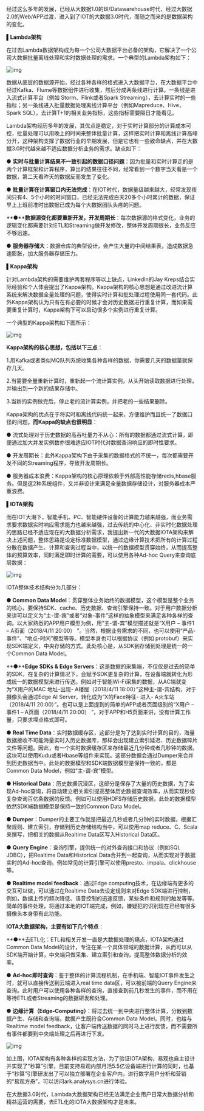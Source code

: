 经过这么多年的发展，已经从大数据1.0的BI/Datawarehouse时代，经过大数据2.0的Web/APP过渡，进入到了IOT的大数据3.0时代，而随之而来的是数据架构的变化。

**▌Lambda架构**

在过去Lambda数据架构成为每一个公司大数据平台必备的架构，它解决了一个公司大数据批量离线处理和实时数据处理的需求。一个典型的Lambda架构如下：

![img](http://5b0988e595225.cdn.sohucs.com/images/20180412/700e7c00dd4f486d82c3d45daedbc846.jpeg)

数据从底层的数据源开始，经过各种各样的格式进入大数据平台，在大数据平台中经过Kafka、Flume等数据组件进行收集，然后分成两条线进行计算。一条线是进入流式计算平台（例如 Storm、Flink或者Spark Streaming），去计算实时的一些指标；另一条线进入批量数据处理离线计算平台（例如Mapreduce、Hive，Spark SQL），去计算T+1的相关业务指标，这些指标需要隔日才能看见。

Lambda架构经历多年的发展，其优点是稳定，对于实时计算部分的计算成本可控，批量处理可以用晚上的时间来整体批量计算，这样把实时计算和离线计算高峰分开，这种架构支撑了数据行业的早期发展，但是它也有一些致命缺点，并在大数据3.0时代越来越不适应数据分析业务的需求。缺点如下：

**●** **实时与批量计算结果不一致引起的数据口径问题**：因为批量和实时计算走的是两个计算框架和计算程序，算出的结果往往不同，经常看到一个数字当天看是一个数据，第二天看昨天的数据反而发生了变化。

**●** **批量计算在计算窗口内无法完成**：在IOT时代，数据量级越来越大，经常发现夜间只有4、5个小时的时间窗口，已经无法完成白天20多个小时累计的数据，保证早上上班前准时出数据已成为每个大数据团队头疼的问题。

**●****数据源变化都要重新开发，开发周期长**：每次数据源的格式变化，业务的逻辑变化都需要针对ETL和Streaming做开发修改，整体开发周期很长，业务反应不够迅速。

**●** **服务器存储大**：数据仓库的典型设计，会产生大量的中间结果表，造成数据急速膨胀，加大服务器存储压力。

**▌Kappa架构**

针对Lambda架构的需要维护两套程序等以上缺点，LinkedIn的Jay Kreps结合实际经验和个人体会提出了Kappa架构。Kappa架构的核心思想是通过改进流计算系统来解决数据全量处理的问题，使得实时计算和批处理过程使用同一套代码。此外Kappa架构认为只有在有必要的时候才会对历史数据进行重复计算，而如果需要重复计算时，Kappa架构下可以启动很多个实例进行重复计算。

一个典型的Kappa架构如下图所示：

![img](http://5b0988e595225.cdn.sohucs.com/images/20180412/ac3770841e89480592c766a578c28216.jpeg)

**Kappa架构的核心思想，包括以下三点**：

1.用Kafka或者类似MQ队列系统收集各种各样的数据，你需要几天的数据量就保存几天。

2.当需要全量重新计算时，重新起一个流计算实例，从头开始读取数据进行处理，并输出到一个新的结果存储中。

3.当新的实例做完后，停止老的流计算实例，并把老的一些结果删除。

Kappa架构的优点在于将实时和离线代码统一起来，方便维护而且统一了数据口径的问题。**而Kappa的缺点也很明显**：

**●** 流式处理对于历史数据的高吞吐量力不从心：所有的数据都通过流式计算，即便通过加大并发实例数亦很难适应IOT时代对数据查询响应的即时性要求。

**●** 开发周期长：此外Kappa架构下由于采集的数据格式的不统一，每次都需要开发不同的Streaming程序，导致开发周期长。

**●** 服务器成本浪费：Kappa架构的核心原理依赖于外部高性能存储redis,hbase服务。但是这2种系统组件，又并非设计来满足全量数据存储设计，对服务器成本严重浪费。

**▌IOTA架构**

而在IOT大潮下，智能手机、PC、智能硬件设备的计算能力越来越强，而业务需求要求数据实时响应需求能力也越来越强，过去传统的中心化、非实时化数据处理的思路已经不适应现在的大数据分析需求，我提出新一代的大数据IOTA架构来解决上述问题，整体思路是设定标准数据模型，通过边缘计算技术把所有的计算过程分散在数据产生、计算和查询过程当中，以统一的数据模型贯穿始终，从而提高整体的预算效率，同时满足即时计算的需要，可以使用各种Ad-hoc Query来查询底层数据：

![img](http://5b0988e595225.cdn.sohucs.com/images/20180412/53109401f4fb4c53b29d96250da0242d.jpeg)

IOTA整体技术结构分为几部分：

**● Common Data Model**：贯穿整体业务始终的数据模型，这个模型是整个业务的核心，要保持SDK、cache、历史数据、查询引擎保持一致。对于用户数据分析来讲可以定义为“主-谓-宾”或者“对象-事件”这样的抽象模型来满足各种各样的查询。以大家熟悉的APP用户模型为例，用“主-谓-宾”模型描述就是“X用户 – 事件1 – A页面（2018/4/11 20:00） ”。当然，根据业务需求的不同，也可以使用“产品-事件”、“地点-时间”模型等等。模型本身也可以根据协议（例如 protobuf）来实现SDK端定义，中央存储的方式。此处核心是，从SDK到存储到处理是统一的一个Common Data Model。

**●****Edge SDKs & Edge Servers**：这是数据的采集端，不仅仅是过去的简单的SDK，在复杂的计算情况下，会赋予SDK更复杂的计算，在设备端就转化为形成统一的数据模型来进行传送。例如对于智能Wi-Fi采集的数据，从AC端就变为“X用户的MAC 地址-出现- A楼层（2018/4/11 18:00）”这种主-谓-宾结构，对于摄像头会通过Edge AI Server，转化成为“X的Face特征- 进入- A火车站（2018/4/11 20:00）”。也可以是上面提到的简单的APP或者页面级别的“X用户 – 事件1 – A页面（2018/4/11 20:00） ”，对于APP和H5页面来讲，没有计算工作量，只要求埋点格式即可。

**●** **Real Time Data**：实时数据缓存区，这部分是为了达到实时计算的目的，海量数据接收不可能海量实时入历史数据库，那样会出现建立索引延迟、历史数据碎片文件等问题。因此，有一个实时数据缓存区来存储最近几分钟或者几秒钟的数据。这块可以使用Kudu或者Hbase等组件来实现。这部分数据会通过Dumper来合并到历史数据当中。此处的数据模型和SDK端数据模型是保持一致的，都是Common Data Model，例如“主-谓-宾”模型。

**●** **Historical Data**：历史数据沉浸区，这部分是保存了大量的历史数据，为了实现Ad-hoc查询，将自动建立相关索引提高整体历史数据查询效率，从而实现秒级复杂查询百亿条数据的反馈。例如可以使用HDFS存储历史数据，此处的数据模型依然SDK端数据模型是保持一致的Common Data Model。

**●** **Dumper**：Dumper的主要工作就是把最近几秒或者几分钟的实时数据，根据汇聚规则、建立索引，存储到历史存储结构当中，可以使用map reduce、C、Scala来撰写，把相关的数据从Realtime Data区写入Historical Data区。

**●** **Query Engine**：查询引擎，提供统一的对外查询接口和协议（例如SQL JDBC），把Realtime Data和Historical Data合并到一起查询，从而实现对于数据实时的Ad-hoc查询。例如常见的计算引擎可以使用presto、impala、clickhouse等。

**●** **Realtime model feedback**：通过Edge computing技术，在边缘端有更多的交互可以做，可以通过在Realtime Data去设定规则来对Edge SDK端进行控制，例如，数据上传的频次降低、语音控制的迅速反馈，某些条件和规则的触发等等。简单的事件处理，将通过本地的IOT端完成，例如，嫌疑犯的识别现在已经有很多摄像头本身带有此功能。

**IOTA大数据架构，主要有如下几个特点**：

**●**去ETL化：ETL和相关开发一直是大数据处理的痛点，IOTA架构通过Common Data Model的设计，专注在某一个具体领域的数据计算，从而可以从SDK端开始计算，中央端只做采集、建立索引和查询，提高整体数据分析的效率。

**●** **Ad-hoc即时查询**：鉴于整体的计算流程机制，在手机端、智能IOT事件发生之时，就可以直接传送到云端进入real time data区，可以被前端的Query Engine来查询。此时用户可以使用各种各样的查询，直接查到前几秒发生的事件，而不用在等待ETL或者Streaming的数据研发和处理。

**●** **边缘计算（Edge-Computing）**：将过去统一到中央进行整体计算，分散到数据产生、存储和查询端，数据产生既符合Common Data Model。同时，也给与Realtime model feedback，让客户端传送数据的同时马上进行反馈，而不需要所有事件都要到中央端处理之后再进行下发。

![img](http://5b0988e595225.cdn.sohucs.com/images/20180412/36a233f2e7154811bfdf2141409e2798.jpeg)

如上图，IOTA架构有各种各样的实现方法，为了验证IOTA架构，易观也自主设计并实现了“秒算”引擎，目前支持易观内部月活5.5亿设备端进行计算的同时，也基于“秒算”引擎研发出了可以独立部署在企业客户内，进行数字用户分析和营销的“易观方舟”，可以访问ark.analysys.cn进行体验。

在大数据3.0时代，Lambda大数据架构已经无法满足企业用户日常大数据分析和精益运营的需要，去ETL化的IOTA大数据架构才是未来。